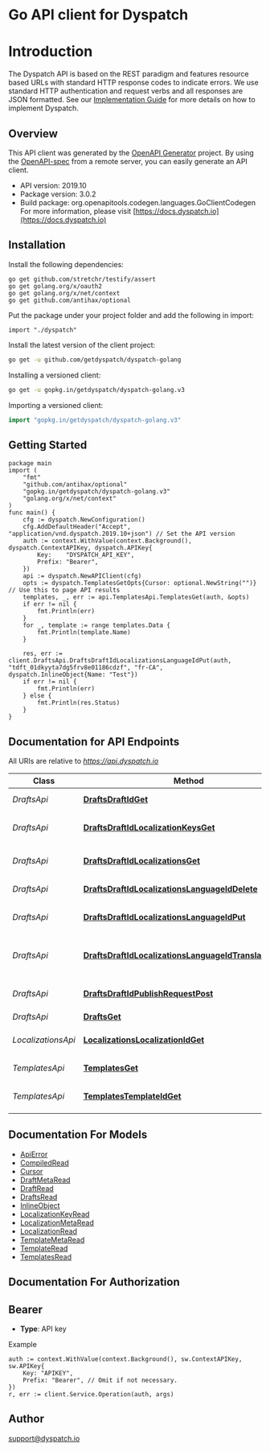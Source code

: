 # Go API client for Dyspatch

# Introduction

The Dyspatch API is based on the REST paradigm and features resource based URLs
with standard HTTP response codes to indicate errors. We use standard HTTP
authentication and request verbs and all responses are JSON formatted. See our
[Implementation
Guide](https://docs.dyspatch.io/development/implementing_dyspatch/) for more
details on how to implement Dyspatch.

## Overview

This API client was generated by the [OpenAPI
Generator](https://openapi-generator.tech) project.  By using the
[OpenAPI-spec](https://www.openapis.org/) from a remote server, you can easily
generate an API client. 

- API version: 2019.10
- Package version: 3.0.2
- Build package: org.openapitools.codegen.languages.GoClientCodegen
For more information, please visit [https://docs.dyspatch.io](https://docs.dyspatch.io)

## Installation

Install the following dependencies:

```shell
go get github.com/stretchr/testify/assert
go get golang.org/x/oauth2
go get golang.org/x/net/context
go get github.com/antihax/optional
```

Put the package under your project folder and add the following in import:

```golang
import "./dyspatch"
```

Install the latest version of the client project:
```sh
go get -u github.com/getdyspatch/dyspatch-golang
```

Installing a versioned client:

```sh
go get -u gopkg.in/getdyspatch/dyspatch-golang.v3
```

Importing a versioned client:

```go
import "gopkg.in/getdyspatch/dyspatch-golang.v3"
```

## Getting Started	

```golang	
package main	
import (	
	"fmt"	
	"github.com/antihax/optional"	
	"gopkg.in/getdyspatch/dyspatch-golang.v3"	
	"golang.org/x/net/context"	
)	
func main() {	
	cfg := dyspatch.NewConfiguration()	
    cfg.AddDefaultHeader("Accept", "application/vnd.dyspatch.2019.10+json") // Set the API version	
	auth := context.WithValue(context.Background(), dyspatch.ContextAPIKey, dyspatch.APIKey{	
		Key:    "DYSPATCH_API_KEY",	
		Prefix: "Bearer",	
	})	
	api := dyspatch.NewAPIClient(cfg)	
	opts := dyspatch.TemplatesGetOpts{Cursor: optional.NewString("")} // Use this to page API results	
	templates, _, err := api.TemplatesApi.TemplatesGet(auth, &opts)	
	if err != nil {	
		fmt.Println(err)	
	}	
	for _, template := range templates.Data {	
		fmt.Println(template.Name)	
	}	
    	
    res, err := client.DraftsApi.DraftsDraftIdLocalizationsLanguageIdPut(auth, "tdft_01dkyyta7dg5frv8e01186cdzf", "fr-CA", dyspatch.InlineObject{Name: "Test"})	
	if err != nil {	
		fmt.Println(err)	
	} else {	
		fmt.Println(res.Status)	
	}	
}	
```

## Documentation for API Endpoints

All URIs are relative to *https://api.dyspatch.io*

Class | Method | HTTP request | Description
------------ | ------------- | ------------- | -------------
*DraftsApi* | [**DraftsDraftIdGet**](docs/DraftsApi.md#draftsdraftidget) | **Get** /drafts/{draftId} | Get Draft by ID
*DraftsApi* | [**DraftsDraftIdLocalizationKeysGet**](docs/DraftsApi.md#draftsdraftidlocalizationkeysget) | **Get** /drafts/{draftId}/localizationKeys | Get Localization Keys
*DraftsApi* | [**DraftsDraftIdLocalizationsGet**](docs/DraftsApi.md#draftsdraftidlocalizationsget) | **Get** /drafts/{draftId}/localizations | Get Localizations on a Draft
*DraftsApi* | [**DraftsDraftIdLocalizationsLanguageIdDelete**](docs/DraftsApi.md#draftsdraftidlocalizationslanguageiddelete) | **Delete** /drafts/{draftId}/localizations/{languageId} | Remove a Localization
*DraftsApi* | [**DraftsDraftIdLocalizationsLanguageIdPut**](docs/DraftsApi.md#draftsdraftidlocalizationslanguageidput) | **Put** /drafts/{draftId}/localizations/{languageId} | Create or Update a Localization
*DraftsApi* | [**DraftsDraftIdLocalizationsLanguageIdTranslationsPut**](docs/DraftsApi.md#draftsdraftidlocalizationslanguageidtranslationsput) | **Put** /drafts/{draftId}/localizations/{languageId}/translations | Set Translations for Language
*DraftsApi* | [**DraftsDraftIdPublishRequestPost**](docs/DraftsApi.md#draftsdraftidpublishrequestpost) | **Post** /drafts/{draftId}/publishRequest | Submit the Draft for Approval
*DraftsApi* | [**DraftsGet**](docs/DraftsApi.md#draftsget) | **Get** /drafts | List Drafts
*LocalizationsApi* | [**LocalizationsLocalizationIdGet**](docs/LocalizationsApi.md#localizationslocalizationidget) | **Get** /localizations/{localizationId} | Get Localization Object by ID
*TemplatesApi* | [**TemplatesGet**](docs/TemplatesApi.md#templatesget) | **Get** /templates | List Templates
*TemplatesApi* | [**TemplatesTemplateIdGet**](docs/TemplatesApi.md#templatestemplateidget) | **Get** /templates/{templateId} | Get Template by ID


## Documentation For Models

 - [ApiError](docs/ApiError.md)
 - [CompiledRead](docs/CompiledRead.md)
 - [Cursor](docs/Cursor.md)
 - [DraftMetaRead](docs/DraftMetaRead.md)
 - [DraftRead](docs/DraftRead.md)
 - [DraftsRead](docs/DraftsRead.md)
 - [InlineObject](docs/InlineObject.md)
 - [LocalizationKeyRead](docs/LocalizationKeyRead.md)
 - [LocalizationMetaRead](docs/LocalizationMetaRead.md)
 - [LocalizationRead](docs/LocalizationRead.md)
 - [TemplateMetaRead](docs/TemplateMetaRead.md)
 - [TemplateRead](docs/TemplateRead.md)
 - [TemplatesRead](docs/TemplatesRead.md)


## Documentation For Authorization



## Bearer

- **Type**: API key

Example

```golang
auth := context.WithValue(context.Background(), sw.ContextAPIKey, sw.APIKey{
    Key: "APIKEY",
    Prefix: "Bearer", // Omit if not necessary.
})
r, err := client.Service.Operation(auth, args)
```


## Author

support@dyspatch.io

